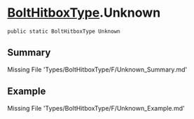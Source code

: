 # [BoltHitboxType](Types/BoltHitboxType.md).Unknown
`public static BoltHitboxType Unknown`
## Summary
Missing File 'Types/BoltHitboxType/F/Unknown_Summary.md'
## Example
Missing File 'Types/BoltHitboxType/F/Unknown_Example.md'
